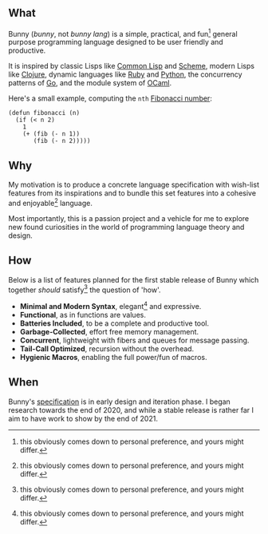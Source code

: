 ## What

Bunny (_bunny_, not _bunny lang_) is a simple, practical, and fun[^1] general purpose programming language designed to be user friendly and productive.

It is inspired by classic Lisps like [Common Lisp](https://common-lisp.net/) and [Scheme](https://schemers.org/), modern Lisps like [Clojure](https://clojure.org/), dynamic languages like [Ruby](https://www.ruby-lang.org/en/) and [Python](https://www.python.org/), the concurrency patterns of [Go](https://golang.org/), and the module system of [OCaml](https://ocaml.org/).

Here's a small example, computing the `nth` [Fibonacci number](https://en.wikipedia.org/wiki/Fibonacci_number):
```
(defun fibonacci (n)
  (if (< n 2)
    1
    (+ (fib (- n 1))
       (fib (- n 2)))))
```

## Why

My motivation is to produce a concrete language specification with wish-list features from its inspirations and to bundle this set features into a cohesive and enjoyable[^1] language.

Most importantly, this is a passion project and a vehicle for me to explore new found curiosities in the world of programming language theory and design.

## How

Below is a list of features planned for the first stable release of Bunny which together _should_ satisfy[^1] the question of 'how'.

- **Minimal and Modern Syntax**, elegant[^1] and expressive.
- **Functional**, as in functions are values.
- **Batteries Included**, to be a complete and productive tool.
- **Garbage-Collected**, effort free memory management.
- **Concurrent**, lightweight with fibers and queues for message passing.
- **Tail-Call Optimized**, recursion without the overhead.
- **Hygienic Macros**, enabling the full power/fun of macros.

## When

Bunny's [specification](https://bunny-lang.org/specification/) is in early design and iteration phase. I began research towards the end of 2020, and while a stable release is rather far I aim to have work to show by the end of 2021.

[^1]: this obviously comes down to personal preference, and yours might differ.

